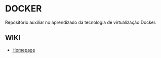 # DOCKER

Repositório auxiliar no aprendizado da tecnologia de virtualização Docker.

## WIKI
+ [Homepage](https://github.com/SousaPedro11/docker/wiki)